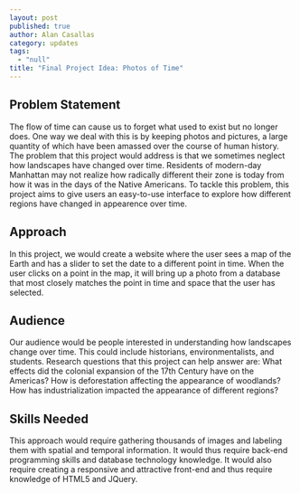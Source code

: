 ```yaml
---
layout: post
published: true
author: Alan Casallas
category: updates
tags: 
  - "null"
title: "Final Project Idea: Photos of Time"
---
```



## Problem Statement ##
The flow of time can cause us to forget what used to exist but no longer does. One way we deal with this is by keeping photos and pictures, a large quantity of which have been amassed over the course of human history.
The problem that this project would address is that we sometimes neglect how landscapes have changed over time. Residents of modern-day Manhattan may not realize how radically different their zone is today from how it was in the days of the Native Americans. To tackle this problem, this project aims to give users an easy-to-use interface to explore how different regions have changed in appearence over time.

## Approach ##
In this project, we would create a website where the user sees a map of the Earth and has a slider to set the date to a different point in time. When the user clicks on a point in the map, it will bring up a photo from a database that most closely matches the point in time and space that the user has selected.

## Audience ##
Our audience would be people interested in understanding how landscapes change over time. This could include historians, environmentalists, and students. Research questions that this project can help answer are: What effects did the colonial expansion of the 17th Century have on the Americas? How is deforestation affecting the appearance of woodlands? How has industrialization impacted the appearance of different regions?

## Skills Needed ##
This approach would require gathering thousands of images and labeling them with spatial and temporal information. It would thus require back-end programming skills and database technology knowledge.
It would also require creating a responsive and attractive front-end and thus require knowledge of HTML5 and JQuery.
